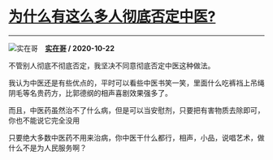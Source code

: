 # [为什么有这么多人彻底否定中医?](https://www.zhihu.com/answer/1537584868)

--------------------------------------------------------------

![实在哥](https://pic4.zhimg.com/v2-ed2de531749afa48eae1a6ec6fa64075.jpg?source=1940ef5c "实在哥")&emsp;**[实在哥](https://www.zhihu.com/people/ddsfdsfd-afdfdfd) / 2020-10-22**

不管别人彻底不彻底否定，我坚决不同意彻底否定中医这种做法。

我认为中医还是有些优点的，平时可以看些中医书笑一笑，里面什么吃裤裆上吊绳阴毛等名贵药方，比郭德纲的相声喜剧效果强多了。

而且，中医药虽然治不了什么病，但是可以当安慰剂，只要把有害物质去除即可，你也不能说它完全没用

只要绝大多数中医药不用来治病，你中医干什么都行，相声，小品，说唱艺术，做什么不是为人民服务啊？


